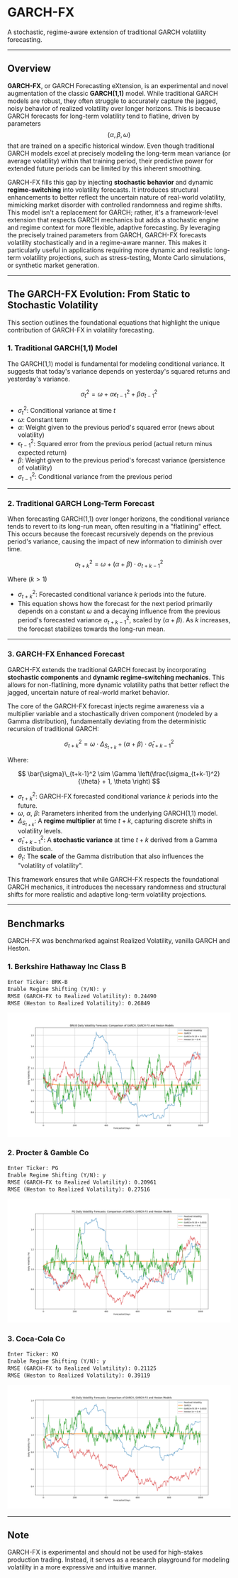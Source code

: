 # GARCH-FX

A stochastic, regime-aware extension of traditional GARCH volatility forecasting.

---

## Overview 

**GARCH-FX**, or GARCH Forecasting eXtension, is an experimental and novel augmentation of the classic **GARCH(1,1)** model. While traditional GARCH models are robust, they often struggle to accurately capture the jagged, noisy behavior of realized volatility over longer horizons. This is because GARCH forecasts for long-term volatility tend to flatline, driven by parameters $$(\alpha, \beta, \omega)$$ that are trained on a specific historical window. Even though traditional GARCH models excel at precisely modeling the long-term mean variance (or average volatility) within that training period, their predictive power for extended future periods can be limited by this inherent smoothing.

GARCH-FX fills this gap by injecting **stochastic behavior** and dynamic **regime-switching** into volatility forecasts. It introduces structural enhancements to better reflect the uncertain nature of real-world volatility, mimicking market disorder with controlled randomness and regime shifts. This model isn't a replacement for GARCH; rather, it's a framework-level extension that respects GARCH mechanics but adds a stochastic engine and regime context for more flexible, adaptive forecasting. By leveraging the precisely trained parameters from GARCH, GARCH-FX forecasts volatility stochastically and in a regime-aware manner. This makes it particularly useful in applications requiring more dynamic and realistic long-term volatility projections, such as stress-testing, Monte Carlo simulations, or synthetic market generation.

---

## The GARCH-FX Evolution: From Static to Stochastic Volatility

This section outlines the foundational equations that highlight the unique contribution of GARCH-FX in volatility forecasting.

### 1. Traditional GARCH(1,1) Model

The GARCH(1,1) model is fundamental for modeling conditional variance. It suggests that today's variance depends on yesterday's squared returns and yesterday's variance.

$$
\sigma_t^2 = \omega + \alpha \epsilon_{t-1}^2 + \beta \sigma_{t-1}^2
$$

* $\sigma_t^2$: Conditional variance at time $t$
* $\omega$: Constant term
* $\alpha$: Weight given to the previous period's squared error (news about volatility)
* $\epsilon_{t-1}^2$: Squared error from the previous period (actual return minus expected return)
* $\beta$: Weight given to the previous period's forecast variance (persistence of volatility)
* $\sigma_{t-1}^2$: Conditional variance from the previous period

---

### 2. Traditional GARCH Long-Term Forecast

When forecasting GARCH(1,1) over longer horizons, the conditional variance tends to revert to its long-run mean, often resulting in a "flatlining" effect. This occurs because the forecast recursively depends on the previous period's variance, causing the impact of new information to diminish over time.

$$
\sigma_{t+k}^2 = \omega + (\alpha + \beta) \cdot \sigma_{t+k-1}^2
$$ 

Where $(k > 1)$

* $\sigma_{t+k}^2$: Forecasted conditional variance $k$ periods into the future.
* This equation shows how the forecast for the next period primarily depends on a constant $\omega$ and a decaying influence from the previous period's forecasted variance $\sigma_{t+k-1}^2$, scaled by $(\alpha + \beta)$. As $k$ increases, the forecast stabilizes towards the long-run mean.


---


### 3. GARCH-FX Enhanced Forecast

GARCH-FX extends the traditional GARCH forecast by incorporating **stochastic components** and **dynamic regime-switching mechanics**. This allows for non-flatlining, more dynamic volatility paths that better reflect the jagged, uncertain nature of real-world market behavior.

The core of the GARCH-FX forecast injects regime awareness via a multiplier variable and a stochastically driven component (modeled by a Gamma distribution), fundamentally deviating from the deterministic recursion of traditional GARCH:

$$
\sigma_{t+k}^2 = \omega \cdot \Delta_{S_{t+k}} + (\alpha + \beta) \cdot \bar{\sigma}_{t+k-1}^2
$$

Where:

$$
\bar{\sigma}\_{t+k-1}^2 \sim \Gamma \left(\frac{\sigma_{t+k-1}^2}{\theta} + 1, \theta \right)
$$

* $\sigma_{t+k}^2$: GARCH-FX forecasted conditional variance $k$ periods into the future. 
* $\omega$, $\alpha$, $\beta$: Parameters inherited from the underlying GARCH(1,1) model.
* $\Delta_{S_{t+k}}$: A **regime multiplier** at time $t+k$, capturing discrete shifts in volatility levels.
* $\bar{\sigma}_{t+k-1}^2$: A **stochastic variance** at time $t+k$ derived from a Gamma distribution.
* $\theta_t$: The **scale** of the Gamma distribution that also influences the "volatility of volatility".

This framework ensures that while GARCH-FX respects the foundational GARCH mechanics, it introduces the necessary randomness and structural shifts for more realistic and adaptive long-term volatility projections.

---

## Benchmarks

GARCH-FX was benchmarked against Realized Volatility, vanilla GARCH and Heston.

### 1. Berkshire Hathaway Inc Class B

```shell
Enter Ticker: BRK-B
Enable Regime Shifting (Y/N): y
RMSE (GARCH-FX to Realized Volatility): 0.24490
RMSE (Heston to Realized Volatility): 0.26849
```

![BRKB](assets/brkb.png)

### 2. Procter & Gamble Co

```shell
Enter Ticker: PG
Enable Regime Shifting (Y/N): y
RMSE (GARCH-FX to Realized Volatility): 0.20961
RMSE (Heston to Realized Volatility): 0.27516
```

![PG](assets/pg.png)

### 3. Coca-Cola Co

```shell
Enter Ticker: KO
Enable Regime Shifting (Y/N): y
RMSE (GARCH-FX to Realized Volatility): 0.21125
RMSE (Heston to Realized Volatility): 0.39119
```

![KO](assets/ko.png)

---

## Note

GARCH-FX is experimental and should not be used for high-stakes production trading. Instead, it serves as a research playground for modeling volatility in a more expressive and intuitive manner.

